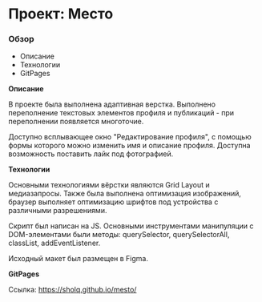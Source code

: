 # Проект: Место

### Обзор
* Описание
* Технологии
* GitPages

**Описание**

В проекте была выполнена адаптивная верстка. Выполнено переполнение текстовых элементов профиля и публикаций - при переполнении появляется многоточие.

Доступно всплывающее окно "Редактирование профиля", с помощью формы которого можно изменить имя и описание профиля. Доступна возможность поставить лайк под фотографией.

**Технологии**

Основными технологиями вёрстки являются Grid Layout и медиазапросы. Также была выполнена оптимизация изображений, браузер выполняет оптимизацию шрифтов под устройства с различными разрешениями.

Скрипт был написан на JS. Основными инструментами манипуляции с DOM-элементами были методы: querySelector, querySelectorAll, classList, addEventListener.

Исходный макет был размещен в Figma.

**GitPages**

Ссылка: https://sholq.github.io/mesto/
